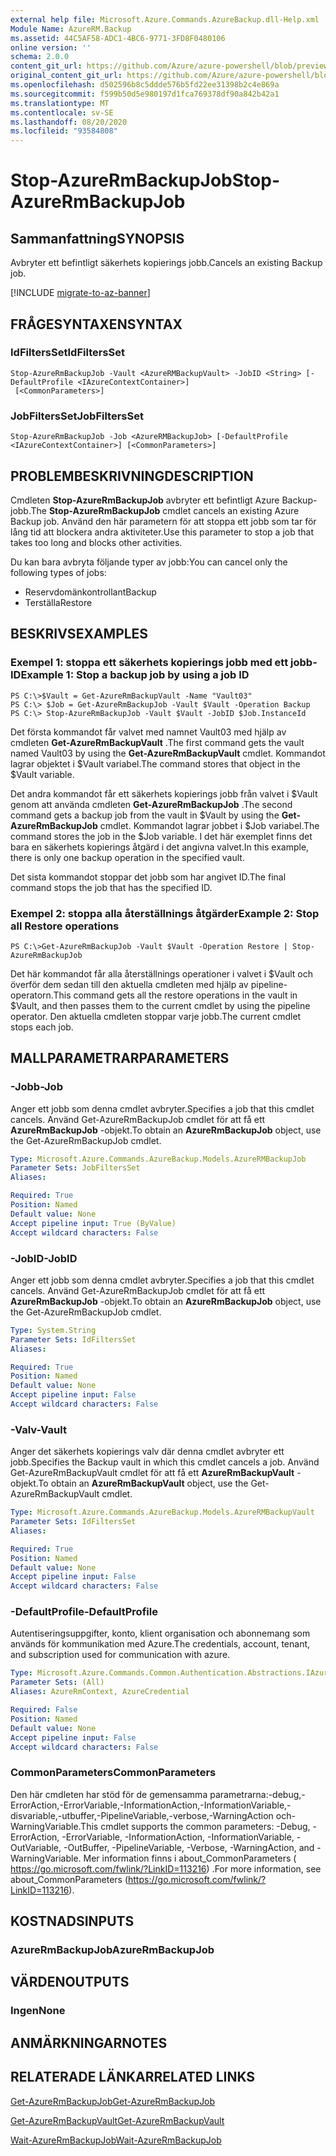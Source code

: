 ```yaml
---
external help file: Microsoft.Azure.Commands.AzureBackup.dll-Help.xml
Module Name: AzureRM.Backup
ms.assetid: 44C5AF58-ADC1-4BC6-9771-3FD8F0480106
online version: ''
schema: 2.0.0
content_git_url: https://github.com/Azure/azure-powershell/blob/preview/src/ResourceManager/AzureBackup/Commands.AzureBackup/help/Stop-AzureRmBackupJob.md
original_content_git_url: https://github.com/Azure/azure-powershell/blob/preview/src/ResourceManager/AzureBackup/Commands.AzureBackup/help/Stop-AzureRmBackupJob.md
ms.openlocfilehash: d502596b8c5ddde576b5fd22ee31398b2c4e869a
ms.sourcegitcommit: f599b50d5e980197d1fca769378df90a842b42a1
ms.translationtype: MT
ms.contentlocale: sv-SE
ms.lasthandoff: 08/20/2020
ms.locfileid: "93584808"
---
```

# <span data-ttu-id="ad6bd-101">Stop-AzureRmBackupJob</span><span class="sxs-lookup"><span data-stu-id="ad6bd-101">Stop-AzureRmBackupJob</span></span>

## <span data-ttu-id="ad6bd-102">Sammanfattning</span><span class="sxs-lookup"><span data-stu-id="ad6bd-102">SYNOPSIS</span></span>
<span data-ttu-id="ad6bd-103">Avbryter ett befintligt säkerhets kopierings jobb.</span><span class="sxs-lookup"><span data-stu-id="ad6bd-103">Cancels an existing Backup job.</span></span>

[!INCLUDE [migrate-to-az-banner](../../includes/migrate-to-az-banner.md)]

## <span data-ttu-id="ad6bd-104">FRÅGESYNTAXEN</span><span class="sxs-lookup"><span data-stu-id="ad6bd-104">SYNTAX</span></span>

### <span data-ttu-id="ad6bd-105">IdFiltersSet</span><span class="sxs-lookup"><span data-stu-id="ad6bd-105">IdFiltersSet</span></span>
```
Stop-AzureRmBackupJob -Vault <AzureRMBackupVault> -JobID <String> [-DefaultProfile <IAzureContextContainer>]
 [<CommonParameters>]
```

### <span data-ttu-id="ad6bd-106">JobFiltersSet</span><span class="sxs-lookup"><span data-stu-id="ad6bd-106">JobFiltersSet</span></span>
```
Stop-AzureRmBackupJob -Job <AzureRMBackupJob> [-DefaultProfile <IAzureContextContainer>] [<CommonParameters>]
```

## <span data-ttu-id="ad6bd-107">PROBLEMBESKRIVNING</span><span class="sxs-lookup"><span data-stu-id="ad6bd-107">DESCRIPTION</span></span>
<span data-ttu-id="ad6bd-108">Cmdleten **Stop-AzureRmBackupJob** avbryter ett befintligt Azure Backup-jobb.</span><span class="sxs-lookup"><span data-stu-id="ad6bd-108">The **Stop-AzureRmBackupJob** cmdlet cancels an existing Azure Backup job.</span></span>
<span data-ttu-id="ad6bd-109">Använd den här parametern för att stoppa ett jobb som tar för lång tid att blockera andra aktiviteter.</span><span class="sxs-lookup"><span data-stu-id="ad6bd-109">Use this parameter to stop a job that takes too long and blocks other activities.</span></span>

<span data-ttu-id="ad6bd-110">Du kan bara avbryta följande typer av jobb:</span><span class="sxs-lookup"><span data-stu-id="ad6bd-110">You can cancel only the following types of jobs:</span></span> 

- <span data-ttu-id="ad6bd-111">Reservdomänkontrollant</span><span class="sxs-lookup"><span data-stu-id="ad6bd-111">Backup</span></span>
- <span data-ttu-id="ad6bd-112">Terställa</span><span class="sxs-lookup"><span data-stu-id="ad6bd-112">Restore</span></span>

## <span data-ttu-id="ad6bd-113">BESKRIVS</span><span class="sxs-lookup"><span data-stu-id="ad6bd-113">EXAMPLES</span></span>

### <span data-ttu-id="ad6bd-114">Exempel 1: stoppa ett säkerhets kopierings jobb med ett jobb-ID</span><span class="sxs-lookup"><span data-stu-id="ad6bd-114">Example 1: Stop a backup job by using a job ID</span></span>
```
PS C:\>$Vault = Get-AzureRmBackupVault -Name "Vault03" 
PS C:\> $Job = Get-AzureRmBackupJob -Vault $Vault -Operation Backup
PS C:\> Stop-AzureRmBackupJob -Vault $Vault -JobID $Job.InstanceId
```

<span data-ttu-id="ad6bd-115">Det första kommandot får valvet med namnet Vault03 med hjälp av cmdleten **Get-AzureRmBackupVault** .</span><span class="sxs-lookup"><span data-stu-id="ad6bd-115">The first command gets the vault named Vault03 by using the **Get-AzureRmBackupVault** cmdlet.</span></span>
<span data-ttu-id="ad6bd-116">Kommandot lagrar objektet i $Vault variabel.</span><span class="sxs-lookup"><span data-stu-id="ad6bd-116">The command stores that object in the $Vault variable.</span></span>

<span data-ttu-id="ad6bd-117">Det andra kommandot får ett säkerhets kopierings jobb från valvet i $Vault genom att använda cmdleten **Get-AzureRmBackupJob** .</span><span class="sxs-lookup"><span data-stu-id="ad6bd-117">The second command gets a backup job from the vault in $Vault by using the **Get-AzureRmBackupJob** cmdlet.</span></span>
<span data-ttu-id="ad6bd-118">Kommandot lagrar jobbet i $Job variabel.</span><span class="sxs-lookup"><span data-stu-id="ad6bd-118">The command stores the job in the $Job variable.</span></span>
<span data-ttu-id="ad6bd-119">I det här exemplet finns det bara en säkerhets kopierings åtgärd i det angivna valvet.</span><span class="sxs-lookup"><span data-stu-id="ad6bd-119">In this example, there is only one backup operation in the specified vault.</span></span>

<span data-ttu-id="ad6bd-120">Det sista kommandot stoppar det jobb som har angivet ID.</span><span class="sxs-lookup"><span data-stu-id="ad6bd-120">The final command stops the job that has the specified ID.</span></span>

### <span data-ttu-id="ad6bd-121">Exempel 2: stoppa alla återställnings åtgärder</span><span class="sxs-lookup"><span data-stu-id="ad6bd-121">Example 2: Stop all Restore operations</span></span>
```
PS C:\>Get-AzureRmBackupJob -Vault $Vault -Operation Restore | Stop-AzureRmBackupJob
```

<span data-ttu-id="ad6bd-122">Det här kommandot får alla återställnings operationer i valvet i $Vault och överför dem sedan till den aktuella cmdleten med hjälp av pipeline-operatorn.</span><span class="sxs-lookup"><span data-stu-id="ad6bd-122">This command gets all the restore operations in the vault in $Vault, and then passes them to the current cmdlet by using the pipeline operator.</span></span>
<span data-ttu-id="ad6bd-123">Den aktuella cmdleten stoppar varje jobb.</span><span class="sxs-lookup"><span data-stu-id="ad6bd-123">The current cmdlet stops each job.</span></span>

## <span data-ttu-id="ad6bd-124">MALLPARAMETRAR</span><span class="sxs-lookup"><span data-stu-id="ad6bd-124">PARAMETERS</span></span>

### <span data-ttu-id="ad6bd-125">-Jobb</span><span class="sxs-lookup"><span data-stu-id="ad6bd-125">-Job</span></span>
<span data-ttu-id="ad6bd-126">Anger ett jobb som denna cmdlet avbryter.</span><span class="sxs-lookup"><span data-stu-id="ad6bd-126">Specifies a job that this cmdlet cancels.</span></span>
<span data-ttu-id="ad6bd-127">Använd Get-AzureRmBackupJob cmdlet för att få ett **AzureRmBackupJob** -objekt.</span><span class="sxs-lookup"><span data-stu-id="ad6bd-127">To obtain an **AzureRmBackupJob** object, use the Get-AzureRmBackupJob cmdlet.</span></span>

```yaml
Type: Microsoft.Azure.Commands.AzureBackup.Models.AzureRMBackupJob
Parameter Sets: JobFiltersSet
Aliases: 

Required: True
Position: Named
Default value: None
Accept pipeline input: True (ByValue)
Accept wildcard characters: False
```

### <span data-ttu-id="ad6bd-128">-JobID</span><span class="sxs-lookup"><span data-stu-id="ad6bd-128">-JobID</span></span>
<span data-ttu-id="ad6bd-129">Anger ett jobb som denna cmdlet avbryter.</span><span class="sxs-lookup"><span data-stu-id="ad6bd-129">Specifies a job that this cmdlet cancels.</span></span>
<span data-ttu-id="ad6bd-130">Använd Get-AzureRmBackupJob cmdlet för att få ett **AzureRmBackupJob** -objekt.</span><span class="sxs-lookup"><span data-stu-id="ad6bd-130">To obtain an **AzureRmBackupJob** object, use the Get-AzureRmBackupJob cmdlet.</span></span>

```yaml
Type: System.String
Parameter Sets: IdFiltersSet
Aliases: 

Required: True
Position: Named
Default value: None
Accept pipeline input: False
Accept wildcard characters: False
```

### <span data-ttu-id="ad6bd-131">-Valv</span><span class="sxs-lookup"><span data-stu-id="ad6bd-131">-Vault</span></span>
<span data-ttu-id="ad6bd-132">Anger det säkerhets kopierings valv där denna cmdlet avbryter ett jobb.</span><span class="sxs-lookup"><span data-stu-id="ad6bd-132">Specifies the Backup vault in which this cmdlet cancels a job.</span></span>
<span data-ttu-id="ad6bd-133">Använd Get-AzureRmBackupVault cmdlet för att få ett **AzureRmBackupVault** -objekt.</span><span class="sxs-lookup"><span data-stu-id="ad6bd-133">To obtain an **AzureRmBackupVault** object, use the Get-AzureRmBackupVault cmdlet.</span></span>

```yaml
Type: Microsoft.Azure.Commands.AzureBackup.Models.AzureRMBackupVault
Parameter Sets: IdFiltersSet
Aliases: 

Required: True
Position: Named
Default value: None
Accept pipeline input: False
Accept wildcard characters: False
```

### <span data-ttu-id="ad6bd-134">-DefaultProfile</span><span class="sxs-lookup"><span data-stu-id="ad6bd-134">-DefaultProfile</span></span>
<span data-ttu-id="ad6bd-135">Autentiseringsuppgifter, konto, klient organisation och abonnemang som används för kommunikation med Azure.</span><span class="sxs-lookup"><span data-stu-id="ad6bd-135">The credentials, account, tenant, and subscription used for communication with azure.</span></span>

```yaml
Type: Microsoft.Azure.Commands.Common.Authentication.Abstractions.IAzureContextContainer
Parameter Sets: (All)
Aliases: AzureRmContext, AzureCredential

Required: False
Position: Named
Default value: None
Accept pipeline input: False
Accept wildcard characters: False
```

### <span data-ttu-id="ad6bd-136">CommonParameters</span><span class="sxs-lookup"><span data-stu-id="ad6bd-136">CommonParameters</span></span>
<span data-ttu-id="ad6bd-137">Den här cmdleten har stöd för de gemensamma parametrarna:-debug,-ErrorAction,-ErrorVariable,-InformationAction,-InformationVariable,-disvariable,-utbuffer,-PipelineVariable,-verbose,-WarningAction och-WarningVariable.</span><span class="sxs-lookup"><span data-stu-id="ad6bd-137">This cmdlet supports the common parameters: -Debug, -ErrorAction, -ErrorVariable, -InformationAction, -InformationVariable, -OutVariable, -OutBuffer, -PipelineVariable, -Verbose, -WarningAction, and -WarningVariable.</span></span> <span data-ttu-id="ad6bd-138">Mer information finns i about_CommonParameters ( https://go.microsoft.com/fwlink/?LinkID=113216) .</span><span class="sxs-lookup"><span data-stu-id="ad6bd-138">For more information, see about_CommonParameters (https://go.microsoft.com/fwlink/?LinkID=113216).</span></span>

## <span data-ttu-id="ad6bd-139">KOSTNADS</span><span class="sxs-lookup"><span data-stu-id="ad6bd-139">INPUTS</span></span>

### <span data-ttu-id="ad6bd-140">AzureRmBackupJob</span><span class="sxs-lookup"><span data-stu-id="ad6bd-140">AzureRmBackupJob</span></span>

## <span data-ttu-id="ad6bd-141">VÄRDEN</span><span class="sxs-lookup"><span data-stu-id="ad6bd-141">OUTPUTS</span></span>

### <span data-ttu-id="ad6bd-142">Ingen</span><span class="sxs-lookup"><span data-stu-id="ad6bd-142">None</span></span>

## <span data-ttu-id="ad6bd-143">ANMÄRKNINGAR</span><span class="sxs-lookup"><span data-stu-id="ad6bd-143">NOTES</span></span>

## <span data-ttu-id="ad6bd-144">RELATERADE LÄNKAR</span><span class="sxs-lookup"><span data-stu-id="ad6bd-144">RELATED LINKS</span></span>

[<span data-ttu-id="ad6bd-145">Get-AzureRmBackupJob</span><span class="sxs-lookup"><span data-stu-id="ad6bd-145">Get-AzureRmBackupJob</span></span>](./Get-AzureRmBackupJob.md)

[<span data-ttu-id="ad6bd-146">Get-AzureRmBackupVault</span><span class="sxs-lookup"><span data-stu-id="ad6bd-146">Get-AzureRmBackupVault</span></span>](./Get-AzureRmBackupVault.md)

[<span data-ttu-id="ad6bd-147">Wait-AzureRmBackupJob</span><span class="sxs-lookup"><span data-stu-id="ad6bd-147">Wait-AzureRmBackupJob</span></span>](./Wait-AzureRmBackupJob.md)


